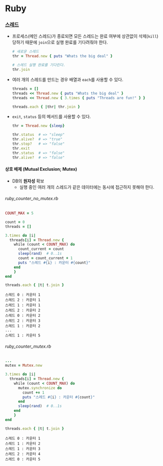 # Ruby

### [스레드](https://ruby-doc.org/core-2.5.0/Thread.html)

* 프로세스(메인 스레드)가 종료되면 모든 스레드는 완료 여부에 상관없이 삭제(`kill`)당하기 때문에 `join`으로 실행 완료를 기다려줘야 한다.
  ```ruby
  # 새로운 스레드
  thr = Thread.new { puts "Whats the big deal" }

  # 스레드 실행 완료를 기다린다.
  thr.join
  ```

* 여러 개의 스레드를 만드는 경우 배열과 `each`를 사용할 수 있다.
  ```ruby
  threads = []
  threads << Thread.new { puts "Whats the big deal" }
  threads << Thread.new { 3.times { puts "Threads are fun!" } }

  threads.each { |thr| thr.join }
  ```

* `exit`, `status` 등의 메서드를 사용할 수 있다.
  ```ruby
  thr = Thread.new {sleep}

  thr.status  # => "sleep"
  thr.alive?  # => "true"
  thr.stop?   # => "false"
  thr.exit
  thr.status  # => "false"
  thr.alive?  # => "false"
  ```

#### 상호 배제 (Mutual Exclusion; Mutex)

* DB의 **원자성** 확보
  * 실행 중인 여러 개의 스레드가 같은 데이터에는 동시에 접근하지 못해야 한다.

###### ruby_counter_no_mutex.rb

```ruby
COUNT_MAX = 5

count = 0
threads = []

3.times do |i|
  threads[i] = Thread.new {
    while (count < COUNT_MAX) do
      count_current = count
      sleep(rand)  # 0..1s
      count = count_current + 1
      puts "스레드 #{i} : 카운터 #{count}"
    end
    }
end

threads.each { |t| t.join }
```

```
스레드 0 : 카운터 1
스레드 2 : 카운터 1
스레드 1 : 카운터 1
스레드 2 : 카운터 2
스레드 0 : 카운터 2
스레드 2 : 카운터 3
스레드 1 : 카운터 2
...
스레드 1 : 카운터 5
```

###### ruby_counter_mutex.rb

```ruby
...
mutex = Mutex.new

3.times do |i|
  threads[i] = Thread.new {
    while (count < COUNT_MAX) do
      mutex.synchronize do
        count += 1
        puts "스레드 #{i} : 카운터 #{count}"
      end
      sleep(rand)  # 0..1s
    end
    }
end

threads.each { |t| t.join }
```

```
스레드 0 : 카운터 1
스레드 1 : 카운터 2
스레드 1 : 카운터 3
스레드 2 : 카운터 4
스레드 0 : 카운터 5
```
